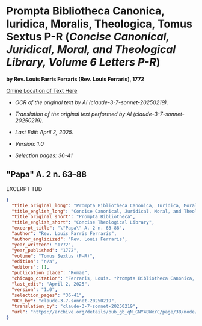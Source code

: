 # Prompta Bibliotheca Canonica, Iuridica, Moralis, Theologica, Tomus Sextus P-R (*Concise Canonical, Juridical, Moral, and Theological Library, Volume 6 Letters P-R*)

**by Rev. Louis Farris Ferraris (Rev. Louis Ferraris), 1772**

[Online Location of Text Here](https://archive.org/details/bub_gb_qN_GNY4BWxYC/page/38/mode/2up)

- *OCR of the original text by AI (claude-3-7-sonnet-20250219).*

- *Translation of the original text performed by AI (claude-3-7-sonnet-20250219).*

- *Last Edit: April 2, 2025.*

- *Version: 1.0*

- *Selection pages: 36-41*

## "Papa" A. 2 n. 63–88

EXCERPT TBD

```json
{
  "title_original_long": "Prompta Bibliotheca Canonica, Iuridica, Moralis, Theologica, Tomus Sextus P-R",
  "title_english_long": "Concise Canonical, Juridical, Moral, and Theological Library, Volume 6 Letters P-R",
  "title_original_short": "Prompta Bibliotheca",
  "title_english_short": "Concise Theological Library",
  "excerpt_title": "\"Papa\" A. 2 n. 63–88",
  "author": "Rev. Louis Farris Ferraris",
  "author_anglicized": "Rev. Louis Ferraris",
  "year_written": "1772",
  "year_published": "1772",
  "volume": "Tomus Sextus (P–R)",
  "edition": "n/a",
  "editors": [],
  "publication_place": "Romae",
  "chicago_citation": "Ferraris, Louis. *Prompta Bibliotheca Canonica, Iuridica, Moralis, Theologica*. Tomus Sextus (P–R). Romae: S. C. De Propaganda Fide, 1772.",
  "last_edit": "April 2, 2025",
  "version": "1.0",
  "selection_pages": "36-41",
  "OCR_by": "claude-3-7-sonnet-20250219",
  "translation_by": "claude-3-7-sonnet-20250219",
  "url": "https://archive.org/details/bub_gb_qN_GNY4BWxYC/page/38/mode/2up"
}

```
